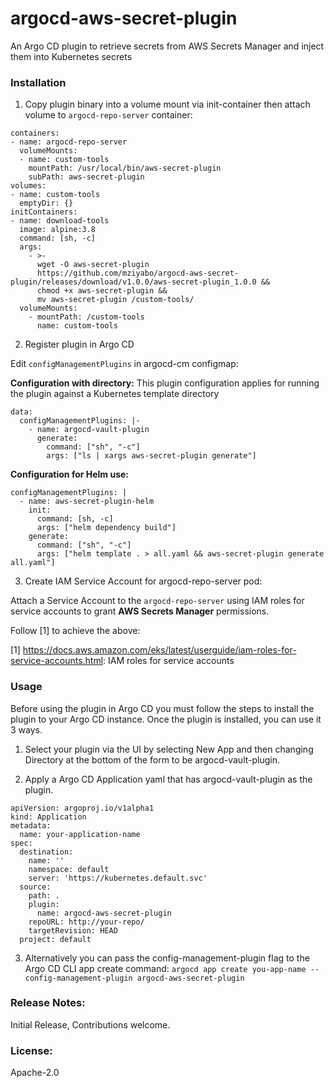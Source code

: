 # argocd-aws-secret-plugin
An Argo CD plugin to retrieve secrets from AWS Secrets Manager and inject them into Kubernetes secrets

### Installation

1. Copy plugin binary into a volume mount via init-container then attach volume to `argocd-repo-server` container:

``` argocd-repo-server
containers:
- name: argocd-repo-server
  volumeMounts:
  - name: custom-tools
    mountPath: /usr/local/bin/aws-secret-plugin
    subPath: aws-secret-plugin
volumes:
- name: custom-tools
  emptyDir: {}
initContainers:
- name: download-tools
  image: alpine:3.8
  command: [sh, -c]
  args:
    - >-
      wget -O aws-secret-plugin
      https://github.com/mziyabo/argocd-aws-secret-plugin/releases/download/v1.0.0/aws-secret-plugin_1.0.0 &&
      chmod +x aws-secret-plugin &&
      mv aws-secret-plugin /custom-tools/
  volumeMounts:
    - mountPath: /custom-tools
      name: custom-tools
```

2. Register plugin in Argo CD

Edit `configManagementPlugins` in argocd-cm configmap:

**Configuration with directory:**
This plugin configuration applies for running the plugin against a Kubernetes template directory 

``` argocd-cm
data:
  configManagementPlugins: |-
    - name: argocd-vault-plugin
      generate:
        command: ["sh", "-c"]
        args: ["ls | xargs aws-secret-plugin generate"]
```

**Configuration for Helm use:**

``` argocd-cm
configManagementPlugins: |
  - name: aws-secret-plugin-helm
    init:
      command: [sh, -c]
      args: ["helm dependency build"]
    generate:
      command: ["sh", "-c"]
      args: ["helm template . > all.yaml && aws-secret-plugin generate all.yaml"]

```

3. Create IAM Service Account for argocd-repo-server pod:

Attach a Service Account to the `argocd-repo-server` using IAM roles for service accounts to grant **AWS Secrets Manager** permissions.

Follow [1] to achieve the above:

[1] https://docs.aws.amazon.com/eks/latest/userguide/iam-roles-for-service-accounts.html: IAM roles for service accounts


### Usage

Before using the plugin in Argo CD you must follow the steps to install the plugin to your Argo CD instance. Once the plugin is installed, you can use it 3 ways.

1. Select your plugin via the UI by selecting New App and then changing Directory at the bottom of the form to be argocd-vault-plugin.

2. Apply a Argo CD Application yaml that has argocd-vault-plugin as the plugin.

```
apiVersion: argoproj.io/v1alpha1
kind: Application
metadata:
  name: your-application-name
spec:
  destination:
    name: ''
    namespace: default
    server: 'https://kubernetes.default.svc'
  source:
    path: .
    plugin:
      name: argocd-aws-secret-plugin
    repoURL: http://your-repo/
    targetRevision: HEAD
  project: default
```

3. Alternatively you can pass the config-management-plugin flag to the Argo CD CLI app create command:
    `argocd app create you-app-name --config-management-plugin argocd-aws-secret-plugin`

### Release Notes:
Initial Release, Contributions welcome.

### License:
Apache-2.0